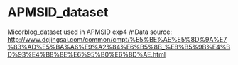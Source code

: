 # APMSID_dataset
Micorblog_dataset used in APMSID exp4
/nData source:
http://www.dcjingsai.com/common/cmpt/%E5%BE%AE%E5%8D%9A%E7%83%AD%E5%BA%A6%E9%A2%84%E6%B5%8B_%E8%B5%9B%E4%BD%93%E4%B8%8E%E6%95%B0%E6%8D%AE.html
